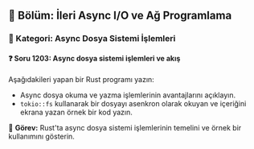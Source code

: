 ## 📘 Bölüm: İleri Async I/O ve Ağ Programlama  
### 🔹 Kategori: Async Dosya Sistemi İşlemleri  
#### ❓ Soru 1203: Async dosya sistemi işlemleri ve akış

Aşağıdakileri yapan bir Rust programı yazın:

- Async dosya okuma ve yazma işlemlerinin avantajlarını açıklayın.
- `tokio::fs` kullanarak bir dosyayı asenkron olarak okuyan ve içeriğini ekrana yazan örnek bir kod yazın.

🔧 **Görev:** Rust'ta async dosya sistemi işlemlerinin temelini ve örnek bir kullanımını gösterin.
